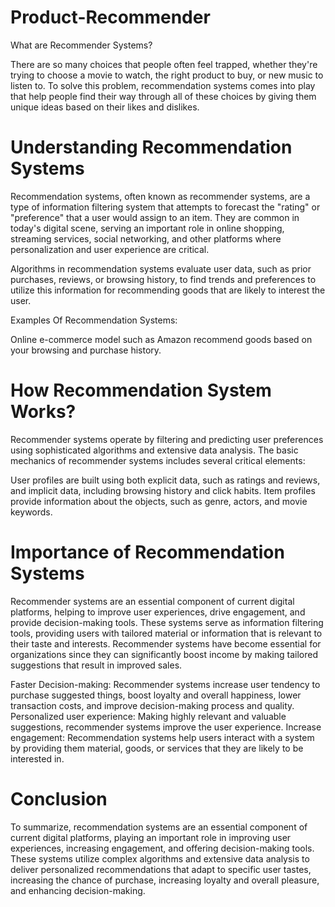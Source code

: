 # Product-Recommender
What are Recommender Systems?

There are so many choices that people often feel trapped, whether they're trying to choose a movie to watch, the right product to buy, or new music to listen to. To solve this problem, recommendation systems comes into play that help people find their way through all of these choices by giving them unique ideas based on their likes and dislikes.

# Understanding Recommendation Systems
Recommendation systems, often known as recommender systems, are a type of information filtering system that attempts to forecast the "rating" or "preference" that a user would assign to an item. They are common in today's digital scene, serving an important role in online shopping, streaming services, social networking, and other platforms where personalization and user experience are critical.

Algorithms in recommendation systems evaluate user data, such as prior purchases, reviews, or browsing history, to find trends and preferences to utilize this information for recommending goods that are likely to interest the user.

Examples Of Recommendation Systems:

Online e-commerce model such as Amazon recommend goods based on your browsing and purchase history.

# How Recommendation System Works?
Recommender systems operate by filtering and predicting user preferences using sophisticated algorithms and extensive data analysis. The basic mechanics of recommender systems includes several critical elements:

User profiles are built using both explicit data, such as ratings and reviews, and implicit data, including browsing history and click habits.
Item profiles provide information about the objects, such as genre, actors, and movie keywords.

# Importance of Recommendation Systems
Recommender systems are an essential component of current digital platforms, helping to improve user experiences, drive engagement, and provide decision-making tools. These systems serve as information filtering tools, providing users with tailored material or information that is relevant to their taste and interests.
Recommender systems have become essential for organizations since they can significantly boost income by making tailored suggestions that result in improved sales. 

Faster Decision-making: Recommender systems increase user tendency to purchase suggested things, boost loyalty and overall happiness, lower transaction costs, and improve decision-making process and quality.
Personalized user experience: Making highly relevant and valuable suggestions, recommender systems improve the user experience.
Increase engagement: Recommendation systems help users interact with a system by providing them material, goods, or services that they are likely to be interested in.
# Conclusion
To summarize, recommendation systems are an essential component of current digital platforms, playing an important role in improving user experiences, increasing engagement, and offering decision-making tools. These systems utilize complex algorithms and extensive data analysis to deliver personalized recommendations that adapt to specific user tastes, increasing the chance of purchase, increasing loyalty and overall pleasure, and enhancing decision-making.

